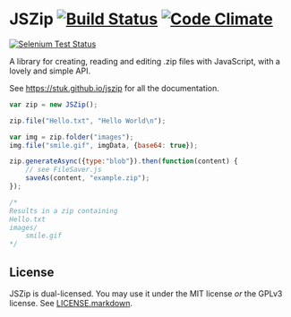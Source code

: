 JSZip [![Build Status](https://api.travis-ci.org/Stuk/jszip.svg?branch=master)](http://travis-ci.org/Stuk/jszip) [![Code Climate](https://codeclimate.com/github/Stuk/jszip/badges/gpa.svg)](https://codeclimate.com/github/Stuk/jszip)=====[![Selenium Test Status](https://saucelabs.com/browser-matrix/jszip.svg)](https://saucelabs.com/u/jszip)A library for creating, reading and editing .zip files with JavaScript, with alovely and simple API.See https://stuk.github.io/jszip for all the documentation.```javascriptvar zip = new JSZip();zip.file("Hello.txt", "Hello World\n");var img = zip.folder("images");img.file("smile.gif", imgData, {base64: true});zip.generateAsync({type:"blob"}).then(function(content) {    // see FileSaver.js    saveAs(content, "example.zip");});/*Results in a zip containingHello.txtimages/    smile.gif*/```License-------JSZip is dual-licensed. You may use it under the MIT license *or* the GPLv3license. See [LICENSE.markdown](LICENSE.markdown).